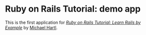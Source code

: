 # Ruby on Rails Tutorial: demo app

This is the first application for
[*Ruby on Rails Tutorial: Learn Rails by Example*](http://railstutorial.org/)
by [Michael Hartl](http://michaelhartl.com/).